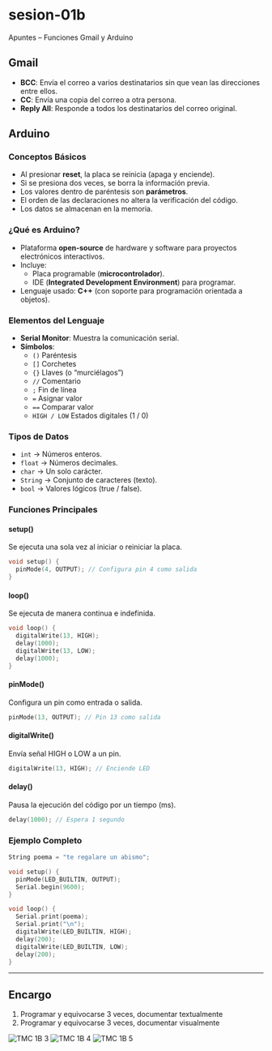 # sesion-01b

Apuntes – Funciones Gmail y Arduino

## Gmail

- **BCC**: Envía el correo a varios destinatarios sin que vean las direcciones entre ellos.
- **CC**: Envía una copia del correo a otra persona.
- **Reply All**: Responde a todos los destinatarios del correo original.

## Arduino

### Conceptos Básicos

- Al presionar **reset**, la placa se reinicia (apaga y enciende).
- Si se presiona dos veces, se borra la información previa.
- Los valores dentro de paréntesis son **parámetros**.
- El orden de las declaraciones no altera la verificación del código.
- Los datos se almacenan en la memoria.

### ¿Qué es Arduino?

- Plataforma **open-source** de hardware y software para proyectos electrónicos interactivos.
- Incluye:
  - Placa programable (**microcontrolador**).
  - IDE (**Integrated Development Environment**) para programar.
- Lenguaje usado: **C++** (con soporte para programación orientada a objetos).

### Elementos del Lenguaje

- **Serial Monitor**: Muestra la comunicación serial.
- **Símbolos**:
  - `()` Paréntesis
  - `[]` Corchetes
  - `{}` Llaves (o “murciélagos”)
  - `//` Comentario
  - `;` Fin de línea
  - `=` Asignar valor
  - `==` Comparar valor
  - `HIGH / LOW` Estados digitales (1 / 0)

### Tipos de Datos

- `int` → Números enteros.  
- `float` → Números decimales.  
- `char` → Un solo carácter.  
- `String` → Conjunto de caracteres (texto).  
- `bool` → Valores lógicos (true / false).

### Funciones Principales

#### setup()

Se ejecuta una sola vez al iniciar o reiniciar la placa.

```cpp
void setup() {
  pinMode(4, OUTPUT); // Configura pin 4 como salida
}
```

#### loop()

Se ejecuta de manera continua e indefinida.

```cpp
void loop() {
  digitalWrite(13, HIGH);
  delay(1000);
  digitalWrite(13, LOW);
  delay(1000);
}
```

#### pinMode()

Configura un pin como entrada o salida.

```cpp
pinMode(13, OUTPUT); // Pin 13 como salida
```

#### digitalWrite()

Envía señal HIGH o LOW a un pin.

```cpp
digitalWrite(13, HIGH); // Enciende LED
```

#### delay()

Pausa la ejecución del código por un tiempo (ms).

```cpp
delay(1000); // Espera 1 segundo
```

### Ejemplo Completo

```cpp
String poema = "te regalare un abismo";

void setup() {
  pinMode(LED_BUILTIN, OUTPUT);
  Serial.begin(9600);
}

void loop() {
  Serial.print(poema);
  Serial.print("\n");
  digitalWrite(LED_BUILTIN, HIGH);
  delay(200);
  digitalWrite(LED_BUILTIN, LOW);
  delay(200);
}
```

---

## Encargo

1. Programar y equivocarse 3 veces, documentar textualmente
2. Programar y equivocarse 3 veces, documentar visualmente

![TMC 1B 3](https://github.com/user-attachments/assets/382a0abf-280f-437a-afbf-d5fed011dfc2)
![TMC 1B 4](https://github.com/user-attachments/assets/60d87eb7-f1d2-4289-bfc2-68f3a0089670)
![TMC 1B 5](https://github.com/user-attachments/assets/10f31a63-9731-4e27-90d8-27e4986b544a)
